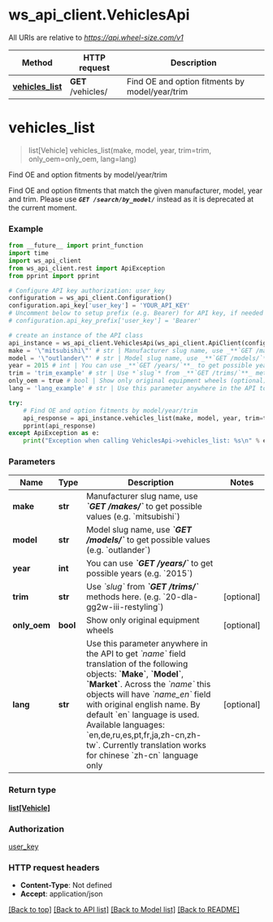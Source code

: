 # ws_api_client.VehiclesApi

All URIs are relative to *https://api.wheel-size.com/v1*

Method | HTTP request | Description
------------- | ------------- | -------------
[**vehicles_list**](VehiclesApi.md#vehicles_list) | **GET** /vehicles/ | Find OE and option fitments by model/year/trim


# **vehicles_list**
> list[Vehicle] vehicles_list(make, model, year, trim=trim, only_oem=only_oem, lang=lang)

Find OE and option fitments by model/year/trim

Find OE and option fitments that match the given manufacturer, model, year and trim.  Please use _**`GET /search/by_model/`**_ instead as it is deprecated at the current moment.

### Example
```python
from __future__ import print_function
import time
import ws_api_client
from ws_api_client.rest import ApiException
from pprint import pprint

# Configure API key authorization: user_key
configuration = ws_api_client.Configuration()
configuration.api_key['user_key'] = 'YOUR_API_KEY'
# Uncomment below to setup prefix (e.g. Bearer) for API key, if needed
# configuration.api_key_prefix['user_key'] = 'Bearer'

# create an instance of the API class
api_instance = ws_api_client.VehiclesApi(ws_api_client.ApiClient(configuration))
make = '\"mitsubishi\"' # str | Manufacturer slug name, use _**`GET /makes/`**_ to get possible values (e.g. `mitsubishi`)
model = '\"outlander\"' # str | Model slug name, use _**`GET /models/`**_ to get possible values (e.g. `outlander`)
year = 2015 # int | You can use _**`GET /years/`**_ to get possible years (e.g. `2015`)
trim = 'trim_example' # str | Use *`slug`* from _**`GET /trims/`**_ methods here. (e.g. `20-dla-gg2w-iii-restyling`) (optional)
only_oem = true # bool | Show only original equipment wheels (optional)
lang = 'lang_example' # str | Use this parameter anywhere in the API to get *`name`* field translation of the following objects: **`Make`**, **`Model`**, **`Market`**. Across the *`name`* this objects will have *`name_en`* field with original english name. By default `en` language is used.  Available languages: `en,de,ru,es,pt,fr,ja,zh-cn,zh-tw`. Currently translation works for chinese `zh-cn` language only (optional)

try:
    # Find OE and option fitments by model/year/trim
    api_response = api_instance.vehicles_list(make, model, year, trim=trim, only_oem=only_oem, lang=lang)
    pprint(api_response)
except ApiException as e:
    print("Exception when calling VehiclesApi->vehicles_list: %s\n" % e)
```

### Parameters

Name | Type | Description  | Notes
------------- | ------------- | ------------- | -------------
 **make** | **str**| Manufacturer slug name, use _**&#x60;GET /makes/&#x60;**_ to get possible values (e.g. &#x60;mitsubishi&#x60;) | 
 **model** | **str**| Model slug name, use _**&#x60;GET /models/&#x60;**_ to get possible values (e.g. &#x60;outlander&#x60;) | 
 **year** | **int**| You can use _**&#x60;GET /years/&#x60;**_ to get possible years (e.g. &#x60;2015&#x60;) | 
 **trim** | **str**| Use *&#x60;slug&#x60;* from _**&#x60;GET /trims/&#x60;**_ methods here. (e.g. &#x60;20-dla-gg2w-iii-restyling&#x60;) | [optional] 
 **only_oem** | **bool**| Show only original equipment wheels | [optional] 
 **lang** | **str**| Use this parameter anywhere in the API to get *&#x60;name&#x60;* field translation of the following objects: **&#x60;Make&#x60;**, **&#x60;Model&#x60;**, **&#x60;Market&#x60;**. Across the *&#x60;name&#x60;* this objects will have *&#x60;name_en&#x60;* field with original english name. By default &#x60;en&#x60; language is used.  Available languages: &#x60;en,de,ru,es,pt,fr,ja,zh-cn,zh-tw&#x60;. Currently translation works for chinese &#x60;zh-cn&#x60; language only | [optional] 

### Return type

[**list[Vehicle]**](Vehicle.md)

### Authorization

[user_key](../README.md#user_key)

### HTTP request headers

 - **Content-Type**: Not defined
 - **Accept**: application/json

[[Back to top]](#) [[Back to API list]](../README.md#documentation-for-api-endpoints) [[Back to Model list]](../README.md#documentation-for-models) [[Back to README]](../README.md)

